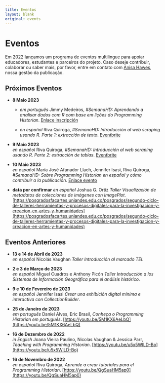 ```yaml
---
title: Eventos
layout: blank
original: events
---
```


# Eventos

Em 2022 lançamos um programa de eventos multilingue para apoiar educadores, estudantes e parceiros do projeto. Caso deseje contribuir, colaborar ou saber mais, por favor, entre em contato com <a href="mailto:admin@programminghistorian.org">Anisa Hawes</a>, nossa gestão da publicação.

## Próximos Eventos

* **8 Maio 2023**

  * _em português_ Jimmy Medeiros, _#SemanaHD: Aprendendo a analisar dados com R com base em lições do Programming Historian_. [Enlace inscripción](https://semanahd.cuaieed.unam.mx/#/calendario)

  * _en español_ Riva Quiroga, _#SemanaHD: Introducción al web scraping usando R. Parte 1: extracción de texto_. [Eventbrite](https://www.eventbrite.com/e/introduccion-al-web-scraping-usando-r-parte-1-extraccion-de-texto-tickets-623620143637)

* **9 Maio 2023**  
_en español_ Riva Quiroga, _#SemanaHD: Introducción al web scraping usando R. Parte 2: extracción de tablas_. [Eventbrite](https://www.eventbrite.com/e/introduccion-al-web-scraping-usando-r-parte-2-extraccion-de-tablas-tickets-623680514207)

* **10 Maio 2023**  
_en español_ María José Afanador Llach, Jennifer Isasi, Riva Quiroga, _#SemanaHD: Sobre Programming Historian en español y cómo contribuir a la publicación_. [Enlace evento](https://uniandes-edu-co.zoom.us/j/85139205109)


* **data por confirmar** 
_en español_ Joshua G. Ortiz _Taller Visualización de metadatos de colecciones de imágenes con ImagePlot_. [https://posgradosfacartes.uniandes.edu.co/posgrados/segundo-ciclo-de-talleres-herramientas-y-procesos-digitales-para-la-investigacion-y-creacion-en-artes-y-humanidades](https://posgradosfacartes.uniandes.edu.co/posgrados/segundo-ciclo-de-talleres-herramientas-y-procesos-digitales-para-la-investigacion-y-creacion-en-artes-y-humanidades)

## Eventos Anteriores

* **13 e 14 de Abril de 2023**  
_en español_ Nicolás Vaughan _Taller Introducción al marcado TEI_.

* **2 e 3 de Março de 2023**  
_en español_ Miguel Cuadros e Anthony Picón _Taller Introducción a los Sistemas de Información Geográfica para el análisis histórico_.

* **9 e 10 de Fevereiro de 2023**  
_en español_ Jennifer Isasi _Crear una exhibición digital mínima e interactiva con CollectionBuilder_.

* **25 de Janeiro de 2023**  
_em português_ Daniel Alves, Eric Brasil, _Conheça o Programming Historian em português_. [https://youtu.be/5M1KX6AeLbQ](https://youtu.be/5M1KX6AeLbQ)

* **16 de Dezembro de 2022**  
_in English_ Joana Vieira Paulino, Nicolas Vaughan & Jessica Parr, _Teaching with Programming Historian_. [https://youtu.be/u5x5WlLD-Bo](https://youtu.be/u5x5WlLD-Bo)

* **16 de Novembro de 2022**  
_en español_ Riva Quiroga, _Aprende a crear tutoriales para el Programming Historian_. [https://youtu.be/QgSuaHM5ap0](https://youtu.be/QgSuaHM5ap0) 
